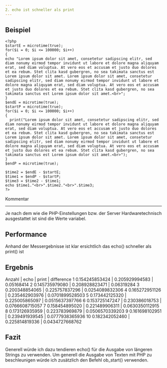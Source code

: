 ```yaml
---
2. echo ist schneller als print
---
```


Beispiel
--------
	<?php
	$startE = microtime(true);
	for($i = 0; $i <= 100000; $i++)
	{
	echo "Lorem ipsum dolor sit amet, consetetur sadipscing elitr, sed diam nonumy eirmod tempor invidunt ut labore et dolore magna aliquyam erat, sed diam voluptua. At vero eos et accusam et justo duo dolores et ea rebum. Stet clita kasd gubergren, no sea takimata sanctus est Lorem ipsum dolor sit amet. Lorem ipsum dolor sit amet, consetetur sadipscing elitr, sed diam nonumy eirmod tempor invidunt ut labore et dolore magna aliquyam erat, sed diam voluptua. At vero eos et accusam et justo duo dolores et ea rebum. Stet clita kasd gubergren, no sea takimata sanctus est Lorem ipsum dolor sit amet.<br>";
	}
	$endE = microtime(true);
	$startP = microtime(true);
	for($i = 0; $i <= 100000; $i++)
	{
	  print("Lorem ipsum dolor sit amet, consetetur sadipscing elitr, sed diam nonumy eirmod tempor invidunt ut labore et dolore magna aliquyam erat, sed diam voluptua. At vero eos et accusam et justo duo dolores et ea rebum. Stet clita kasd gubergren, no sea takimata sanctus est Lorem ipsum dolor sit amet. Lorem ipsum dolor sit amet, consetetur sadipscing elitr, sed diam nonumy eirmod tempor invidunt ut labore et dolore magna aliquyam erat, sed diam voluptua. At vero eos et accusam et justo duo dolores et ea rebum. Stet clita kasd gubergren, no sea takimata sanctus est Lorem ipsum dolor sit amet.<br>");
	}
	$endP = microtime(true);
	
	$time2 = $endE - $startE;
	$time1 = $endP - $startP;
	$time3 = $time2 - $time1;
	echo $time1."<br>".$time2."<br>".$time3;
	?>

Kommentar
_________
Je nach dem wie die PHP-Einstellungen bzw. der Server Hardwaretechnisch ausgestattet ist sind die Werte variabel.

Performance
-----------

Anhand der Messergebnisse ist klar ersichtlich das echo() schneller als print() ist

Ergebnis
-----------
Anzahl | echo | print | difference
1  0.154245853424 | 0.205929994583 | 0.05168414
2  0.145735979080 | 0.208928823471 | 0.06319284
3  0.200348854065 | 0.225757837296 | 0.0254089832306
4  0.165272951126 | 0.235462903976 | 0.0701899528503
5  0.173442125320 | 0.225005865097 | 0.0515637397766
6  0.153725147247 | 0.230386018753 | 0.0766608715057
7  0.158454895020 | 0.221489906311 | 0.0630350112915
8  0.173126935959 | 0.223783969879 | 0.0506570339203
9  0.161698102951 | 0.239491939545 | 0.0777938365936
10 0.182342052460 | 0.225814819336 | 0.0434727668762

Fazit
------

Generell würde ich dazu tendieren echo() für die Ausgabe von längeren Strings zu verwenden. Um generell die Ausgabe von Texten mit PHP zu beschleunigen würde ich zusätzlich den Befehl ob_start() verwenden.
